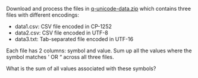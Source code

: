 Download and process the files in [q-unicode-data.zip](./q-unicode-data.zip) which contains three files with different encodings:

- data1.csv: CSV file encoded in CP-1252
- data2.csv: CSV file encoded in UTF-8
- data3.txt: Tab-separated file encoded in UTF-16


Each file has 2 columns: symbol and value. Sum up all the values where the symbol matches ’ OR “ across all three files.

What is the sum of all values associated with these symbols?